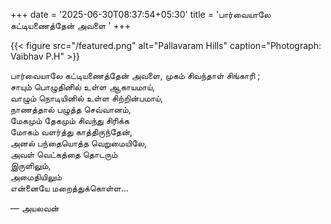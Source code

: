 +++
date = '2025-06-30T08:37:54+05:30'
title = 'பார்வையாலே கட்டியணைத்தேன் அவளை '
+++

{{< figure src="/featured.png" alt="Pallavaram Hills" caption="Photograph: Vaibhav P.H" >}}

பார்வையாலே கட்டியணைத்தேன் அவளை, முகம் சிவந்தாள் சிங்காரி ;<br>
சாயும் பொழுதினில் உள்ள ஆகாயமாய்,<br>
வாழும் நொடியினில் உள்ள சிற்றின்பமாய்,<br>
நாணத்தால் பழுத்த செவ்வானம்,<br>
மேகமும் தேகமும் சிவந்து சிரிக்க<br>
மோகம் வளர்த்து காத்திருந்தேன்,<br>
அனல் பந்தையொத்த வெறுமையிலே,<br>
அவள் வெட்கத்தை தொடரும் <br>
இருளிலும்,<br>
அமைதியிலும் <br>
என்னையே மறைத்துக்கொள்ள...<br>

— அயலவன்


